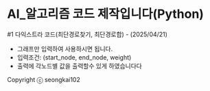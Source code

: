 # AI_알고리즘 코드 제작입니다(Python)

#1 다익스트라 코드(최단경로찾기, 최단경로합) - (2025/04/21)
- 그래프만 입력하여 사용하시면 됩니다.
- 입력조건: (start_node, end_node, weight)
- 출력에 각노드별 값을 출력할수 있게 하였습니다다

Copyright ⓒ seongkai102
